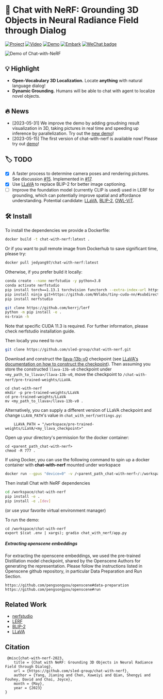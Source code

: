 # :camera_flash: Chat with NeRF: Grounding 3D Objects in Neural Radiance Field through Dialog

[![Project](https://img.shields.io/badge/Project-Page-20B2AA.svg)](https://chat-with-nerf.github.io/)
[![Video](https://img.shields.io/badge/YouTube-Video-red)](https://youtu.be/eO-Vaf-1R1s)
[![Demo](https://img.shields.io/badge/Website-Demo-ff69b4.svg)](http://sled-whistler.eecs.umich.edu:7777/)
[![Embark](https://img.shields.io/badge/Discord-Chat--with--NeRF-%237289da.svg?logo=discord)](https://discord.gg/8rT4GpRq9g)
[![WeChat badge](https://img.shields.io/badge/WeChat-Join-brightgreen?logo=wechat&amp)](https://i.ibb.co/kBSCWsD/IMG-6239.jpg)


![Demo of Chat-with-NeRF](https://github.com/sled-group/chat-with-nerf/assets/12980222/6a327112-abbd-4b6a-ba22-e7e254a7fe6c "Overview")


## :bulb: Highlight

- **Open-Vocabulary 3D Localization.** Locate **anything** with natural language dialog!
- **Dynamic Grounding.** Humans will be able to chat with agent to localize novel objects.

## :fire: News
- [2023-05-31] We improve the demo by adding groudning result visualization in 3D, taking pictures in real time and speeding up inference by parallelization. Try out the [new demo](http://sled-whistler.eecs.umich.edu:7777/)!
- [2023-05-15] The first version of chat-with-nerf is available now! Please try out [demo](http://sled-whistler.eecs.umich.edu:7777/)!

## :label: TODO
- [x] A faster process to determine camera poses and rendering pictures. See discussion [#15](https://github.com/sled-group/chat-with-nerf/issues/15). Implemented in [#17](https://github.com/sled-group/chat-with-nerf/pull/17).
- [x] Use [LLaVA](https://llava-vl.github.io/) to replace BLIP-2 for better image captioning.
- [ ] Improve the foundation model (currently CLIP is used) used in LERF for grounding, which can potentially improve spatial and affordance understanding. Potential candidate: [LLaVA](https://llava-vl.github.io/), [BLIP-2](https://huggingface.co/docs/transformers/main/model_doc/blip-2), [OWL-ViT](https://huggingface.co/docs/transformers/model_doc/owlvit).

## :hammer_and_wrench: Install

To install the dependencies we provide a Dockerfile:
```bash
docker build -t chat-with-nerf:latest .
```
Or if you want to pull remote image from Dockerhub to save significant time, please try:
```bash
docker pull jedyang97/chat-with-nerf:latest
```

Otherwise, if you prefer build it locally:
```bash
conda create --name nerfstudio -y python=3.8
conda activate nerfstudio
pip install torch==1.13.1 torchvision functorch --extra-index-url https://download.pytorch.org/whl/cu117
pip install ninja git+https://github.com/NVlabs/tiny-cuda-nn/#subdirectory=bindings/torch
pip install nerfstudio

git clone https://github.com/kerrj/lerf
python -m pip install -e .
ns-train -h
```
Note that specific CUDA 11.3 is required. For further information, please check nerfstudio installation
guide.

Then locally you need to run
```bash
git clone https://github.com/sled-group/chat-with-nerf.git
```


Download and construct the [llava-13b-v0](https://huggingface.co/liuhaotian/LLaVA-13b-delta-v0) checkpoint (see [LLaVA's documentation on how to construct the checkpoint](https://github.com/haotian-liu/LLaVA/tree/8b21169def6c8ed57afa5e7bf790c1a91b530940#llava-13b)). Then assuming you store the constructed `llava-13b-v0` checkpoint under `<my_path_to_llava>/llava-13b-v0`, move the checkpoint to `/chat-with-nerf/pre-trained-weights/LLaVA`. 
```
cd chat-with-nerf
mkdir -p pre-trained-weights/LLaVA
cd pre-trained-weights/LLaVA
mv <my_path_to_llava>/llava-13b-v0 .
```

Alternatively, you can supply a different version of LLaVA checkpoint and change `LLAVA_PATH`'s value in `chat_with_nerf/settings.py`:
```
    LLAVA_PATH = "/workspace/pre-trained-weights/LLaVA/<my_llava_checkpoint>"
```

Open up your directory's permission for the docker container:
```
cd <parent_path_chat-with-nerf>
chmod -R 777 .
```

If using Docker, you can use the following command to spin up a docker container with **chat-with-nerf** mounted under workspace
```bash
docker run --gpus "device=0" -v /<parent_path_chat-with-nerf>/:/workspace/ -v /home/<your_username>/.cache/:/home/user/.cache/ --rm -it --shm-size=12gb chat-with-nerf:latest
```
Then install Chat with NeRF dependencies
```bash
cd /workspace/chat-with-nerf
pip install -e .
pip install -e .[dev]
```
(or use your favorite virtual environment manager)

To run the demo:

```
cd /workspace/chat-with-nerf
export $(cat .env | xargs); gradio chat_with_nerf/app.py
```

##### Extracting openscene embeddings

For extracting the openscene embeddings, we used the pre-trained Distillation model checkpoint, shared by the Openscene Authors for generating the representation. Please follow the instructions listed in Openscene github repository, in particular Data Preparation and Run Section.
```
https://github.com/pengsongyou/openscene#data-preparation
https://github.com/pengsongyou/openscene#run
```

## Related Work
- [nerfstudio](https://github.com/nerfstudio-project/nerfstudio)
- [LERF](https://github.com/kerrj/lerf)
- [BLIP-2](https://huggingface.co/docs/transformers/main/model_doc/blip-2)
- [LLaVA](https://github.com/haotian-liu/LLaVA)

## Citation
```
 @misc{chat-with-nerf-2023,
    title = {Chat with NeRF: Grounding 3D Objects in Neural Radiance Field through Dialog},
    url = {https://github.com/sled-group/chat-with-nerf},
    author = {Yang, Jianing and Chen, Xuweiyi and Qian, Shengyi and Fouhey, David and Chai, Joyce},
    month = {May},
    year = {2023}
}
```
